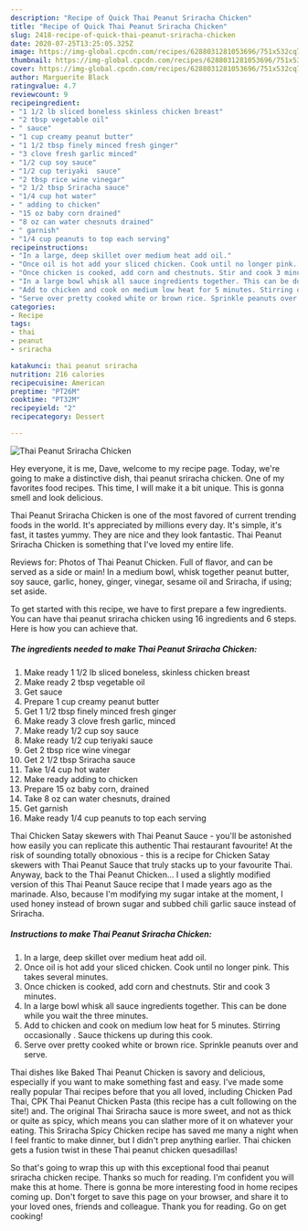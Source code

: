 ```yaml
---
description: "Recipe of Quick Thai Peanut Sriracha Chicken"
title: "Recipe of Quick Thai Peanut Sriracha Chicken"
slug: 2418-recipe-of-quick-thai-peanut-sriracha-chicken
date: 2020-07-25T13:25:05.325Z
image: https://img-global.cpcdn.com/recipes/6288031281053696/751x532cq70/thai-peanut-sriracha-chicken-recipe-main-photo.jpg
thumbnail: https://img-global.cpcdn.com/recipes/6288031281053696/751x532cq70/thai-peanut-sriracha-chicken-recipe-main-photo.jpg
cover: https://img-global.cpcdn.com/recipes/6288031281053696/751x532cq70/thai-peanut-sriracha-chicken-recipe-main-photo.jpg
author: Marguerite Black
ratingvalue: 4.7
reviewcount: 9
recipeingredient:
- "1 1/2 lb sliced boneless skinless chicken breast"
- "2 tbsp vegetable oil"
- " sauce"
- "1 cup creamy peanut butter"
- "1 1/2 tbsp finely minced fresh ginger"
- "3 clove fresh garlic minced"
- "1/2 cup soy sauce"
- "1/2 cup teriyaki  sauce"
- "2 tbsp rice wine vinegar"
- "2 1/2 tbsp Sriracha sauce"
- "1/4 cup hot water"
- " adding to chicken"
- "15 oz baby corn drained"
- "8 oz can water chesnuts drained"
- " garnish"
- "1/4 cup peanuts to top each serving"
recipeinstructions:
- "In a large, deep skillet over medium heat add oil."
- "Once oil is hot add your sliced chicken. Cook until no longer pink. This takes several minutes."
- "Once chicken is cooked, add corn and chestnuts. Stir and cook 3 minutes."
- "In a large bowl whisk all sauce ingredients together. This can be done while you wait the three minutes."
- "Add to chicken and cook on medium low heat for 5 minutes. Stirring occasionally . Sauce thickens up during this cook."
- "Serve over pretty cooked white or brown rice. Sprinkle peanuts over and serve."
categories:
- Recipe
tags:
- thai
- peanut
- sriracha

katakunci: thai peanut sriracha 
nutrition: 216 calories
recipecuisine: American
preptime: "PT26M"
cooktime: "PT32M"
recipeyield: "2"
recipecategory: Dessert

---
```



![Thai Peanut Sriracha Chicken](https://img-global.cpcdn.com/recipes/6288031281053696/751x532cq70/thai-peanut-sriracha-chicken-recipe-main-photo.jpg)

Hey everyone, it is me, Dave, welcome to my recipe page. Today, we're going to make a distinctive dish, thai peanut sriracha chicken. One of my favorites food recipes. This time, I will make it a bit unique. This is gonna smell and look delicious.

Thai Peanut Sriracha Chicken is one of the most favored of current trending foods in the world. It's appreciated by millions every day. It's simple, it's fast, it tastes yummy. They are nice and they look fantastic. Thai Peanut Sriracha Chicken is something that I've loved my entire life.

Reviews for: Photos of Thai Peanut Chicken. Full of flavor, and can be served as a side or main! In a medium bowl, whisk together peanut butter, soy sauce, garlic, honey, ginger, vinegar, sesame oil and Sriracha, if using; set aside.


To get started with this recipe, we have to first prepare a few ingredients. You can have thai peanut sriracha chicken using 16 ingredients and 6 steps. Here is how you can achieve that.

<!--inarticleads1-->

##### The ingredients needed to make Thai Peanut Sriracha Chicken:

1. Make ready 1 1/2 lb sliced boneless, skinless chicken breast
1. Make ready 2 tbsp vegetable oil
1. Get  sauce
1. Prepare 1 cup creamy peanut butter
1. Get 1 1/2 tbsp finely minced fresh ginger
1. Make ready 3 clove fresh garlic, minced
1. Make ready 1/2 cup soy sauce
1. Make ready 1/2 cup teriyaki  sauce
1. Get 2 tbsp rice wine vinegar
1. Get 2 1/2 tbsp Sriracha sauce
1. Take 1/4 cup hot water
1. Make ready  adding to chicken
1. Prepare 15 oz baby corn, drained
1. Take 8 oz can water chesnuts, drained
1. Get  garnish
1. Make ready 1/4 cup peanuts to top each serving


Thai Chicken Satay skewers with Thai Peanut Sauce - you&#39;ll be astonished how easily you can replicate this authentic Thai restaurant favourite! At the risk of sounding totally obnoxious - this is a recipe for Chicken Satay skewers with Thai Peanut Sauce that truly stacks up to your favourite Thai. Anyway, back to the Thai Peanut Chicken… I used a slightly modified version of this Thai Peanut Sauce recipe that I made years ago as the marinade. Also, because I&#39;m modifying my sugar intake at the moment, I used honey instead of brown sugar and subbed chili garlic sauce instead of Sriracha. 

<!--inarticleads2-->

##### Instructions to make Thai Peanut Sriracha Chicken:

1. In a large, deep skillet over medium heat add oil.
1. Once oil is hot add your sliced chicken. Cook until no longer pink. This takes several minutes.
1. Once chicken is cooked, add corn and chestnuts. Stir and cook 3 minutes.
1. In a large bowl whisk all sauce ingredients together. This can be done while you wait the three minutes.
1. Add to chicken and cook on medium low heat for 5 minutes. Stirring occasionally . Sauce thickens up during this cook.
1. Serve over pretty cooked white or brown rice. Sprinkle peanuts over and serve.


Thai dishes like Baked Thai Peanut Chicken is savory and delicious, especially if you want to make something fast and easy. I&#39;ve made some really popular Thai recipes before that you all loved, including Chicken Pad Thai, CPK Thai Peanut Chicken Pasta (this recipe has a cult following on the site!) and. The original Thai Sriracha sauce is more sweet, and not as thick or quite as spicy, which means you can slather more of it on whatever your eating. This Sriracha Spicy Chicken recipe has saved me many a night when I feel frantic to make dinner, but I didn&#39;t prep anything earlier. Thai chicken gets a fusion twist in these Thai peanut chicken quesadillas! 

So that's going to wrap this up with this exceptional food thai peanut sriracha chicken recipe. Thanks so much for reading. I'm confident you will make this at home. There is gonna be more interesting food in home recipes coming up. Don't forget to save this page on your browser, and share it to your loved ones, friends and colleague. Thank you for reading. Go on get cooking!
